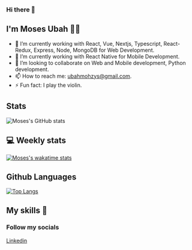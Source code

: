 ### Hi there 👋

## I'm Moses Ubah 👦🏽


- 🔭 I’m currently working with React, Vue, Nextjs, Typescript, React-Redux, Express, Node, MongoDB for Web Development.
- 🌱 I’m currently working with React Native for Mobile Development.
- 👯 I’m looking to collaborate on Web and Mobile development, Python development.
- 📫 How to reach me: ubahmohzys@gmail.com.
- ⚡ Fun fact: I play the violin.

## Stats
![Moses's GitHub stats](https://github-readme-stats.vercel.app/api?username=mohzys23&count_private=true&show_icons=true&include_all_commits=true&theme=radical) 


## 💻 Weekly stats
[![Moses's wakatime stats](https://github-readme-stats.vercel.app/api/wakatime?username=mohzys23)](https://github.com/mohzys23/github-readme-stats)



## Github Languages
[![Top Langs](https://github-readme-stats.vercel.app/api/top-langs/?username=mohzys23&count_private=true&langs_count=8&theme=radical)](https://github.com/mohzys23/github-readme-stats)





## My skills 🧰


  ### Follow my socials<br>

  [Linkedin](https://www.linkedin.com/in/moses-ubah-887619109/)
